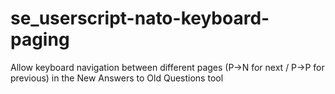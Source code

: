 # se_userscript-nato-keyboard-paging
Allow keyboard navigation between different pages (P->N for next / P->P for previous) in the New Answers to Old Questions tool 
